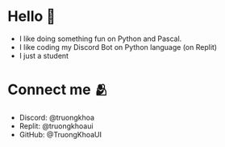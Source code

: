 # Hello 👋
- I like doing something fun on Python and Pascal.
- I like coding my Discord Bot on Python language (on Replit)
- I just a student

# Connect me 🫂
- Discord: @truongkhoa
- Replit: @truongkhoaui
- GitHub: @TruongKhoaUI
